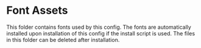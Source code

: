 # Font Assets

This folder contains fonts used by this config. The fonts are automatically installed upon installation of this config if the install script is used. The files in this folder can be deleted after installation.
